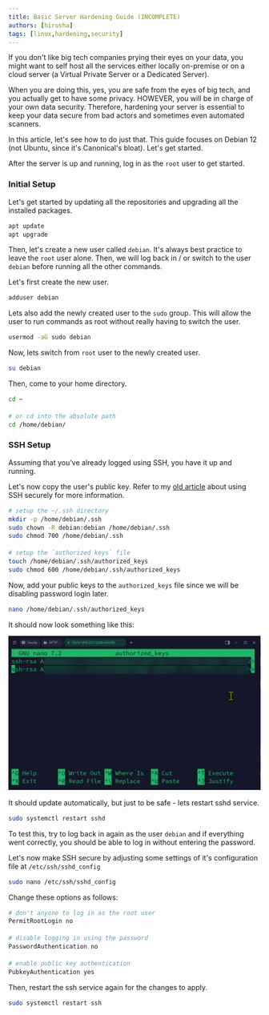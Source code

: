 ```yaml
---
title: Basic Server Hardening Guide (INCOMPLETE)
authors: [hirusha]
tags: [linux,hardening,security]
---
```


If you don't like big tech companies prying their eyes on your data, you might want to self host all the services either locally on-premise or on a cloud server (a Virtual Private Server or a Dedicated Server). 

When you are doing this, yes, you are safe from the eyes of big tech, and you actually get to have some privacy. HOWEVER, you will be in charge of your own data security. Therefore, hardening your server is essential to keep your data secure from bad actors and sometimes even automated scanners.

In this article, let's see how to do just that. This guide focuses on Debian 12 (not Ubuntu, since it's Canonical's bloat). Let's get started.

<!--truncate-->

After the server is up and running, log in as the `root` user to get started.

### Initial Setup

Let's get started by updating all the repositories and upgrading all the installed packages.

```bash
apt update 
apt upgrade
```

Then, let's create a new user called `debian`. It's always best practice to leave the `root` user alone. Then, we will log back in / or switch to the user `debian` before running all the other commands.

Let's first create the new user.

```bash
adduser debian
```

Lets also add the newly created user to the `sudo` group. This will allow the user to run commands as root without really having to switch the user.

```bash
usermod -aG sudo debian
```

Now, lets switch from `root` user to the newly created user.

```bash
su debian
```

Then, come to your home directory.

```bash
cd ~

# or cd into the absolute path
cd /home/debian/ 
```

### SSH Setup

Assuming that you've already logged using SSH, you have it up and running. 

Let's now copy the user's public key. Refer to my [old article](https://informati.cc/blog/2022/12/24/ssh-setup) about using SSH securely for more information.

```bash
# setup the ~/.ssh directory
mkdir -p /home/debian/.ssh
sudo chown -R debian:debian /home/debian/.ssh
sudo chmod 700 /home/debian/.ssh

# setup the `authorized_keys` file
touch /home/debian/.ssh/authorized_keys
sudo chmod 600 /home/debian/.ssh/authorized_keys
```

Now, add your public keys to the `authorized_keys` file since we will be disabling password login later.

```bash
nano /home/debian/.ssh/authorized_keys
```

It should now look something like this:

![alt text](image.png)

It should update automatically, but just to be safe - lets restart sshd service.

```bash
sudo systemctl restart sshd
```

To test this, try to log back in again as the user `debian` and if everything went correctly, you should be able to log in without entering the password.

Let's now make SSH secure by adjusting some settings of it's configuration file at `/etc/ssh/sshd_config`

```bash
sudo nano /etc/ssh/sshd_config
```

Change these options as follows:

```bash
# don't anyone to log in as the root user
PermitRootLogin no

# disable logging in using the password
PasswordAuthentication no

# enable public key authentication
PubkeyAuthentication yes
```

Then, restart the ssh service again for the changes to apply.

```bash
sudo systemctl restart ssh
```





